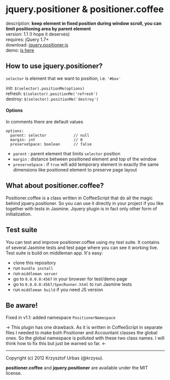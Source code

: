 # jquery.positioner & positioner.coffee

description: __keep element in fixed position during window scroll, you can limit positioning area by parent element__  
version: 1.1 (I hope it deserves)  
requires: jQuery 1.7+  
download: [jquery.positioner.js](https://raw.github.com/krzysu/jquery.positioner/master/build/javascripts/jquery.positioner.js)  
demo: [is here](http://krzysu.github.com/jquery.positioner/)


## How to use jquery.positioner?

`selector` is element that we want to position, i.e. `'#box'`  

init:     `$(selector).positionMe(options)`  
refresh:  `$(selector).positionMe('refresh')`  
destroy:  `$(selector).positionMe('destroy')`  

#### Options

In comments there are default values

    options:
      parent: selector            // null
      margin: int                 // 0
      preserveSpace: boolean      // false

-   `parent` : parent element that limits `selector` position
-   `margin` : distance between positioned element and top of the window 
-   `preserveSpace` : if `true` will add temporary element in exactly the same dimensions like positioned element to preserve page layout


## What about positioner.coffee?

Positioner.coffee is a class written in CoffeeScript that do all the magic behind jquery.positioner. So you can use it directly in your project if you like together with tests in Jasmine. Jquery plugin is in fact only other form of initialization.


## Test suite

You can test and improve positioner.coffee using my test suite. It contains of several Jasmine tests and test page where you can see it working live. Test suite is build on middleman app. It's easy:

-   clone this repository
-   run `bundle install`
-   run `middleman server`
-   go to `0.0.0.0:4567` in your browser for test/demo page
-   go to `0.0.0.0:4567/SpecRunner.html` to run Jasmine tests
-   run `middleman build` if you need JS version


## Be aware!

Fixed in v1.1: added namespace `PositionerNamespace`  

-> This plugin has one drawback. As it is written in CoffeeScript in separate files I needed to make both Positioner and Accountant classes the global ones. So the global namespace is polluted with these two class names. I will think how to fix this but just be warned so far. <-


* * *
Copyright (c) 2012 Krzysztof Urbas (@krzysu).

__positioner.coffee__ and __jquery.positioner__ are available under the MIT license.